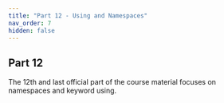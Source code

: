 ```yaml
---
title: "Part 12 - Using and Namespaces"
nav_order: 7
hidden: false
---
```


## Part 12

The 12th and last official part of the course material focuses on namespaces and keyword using. 